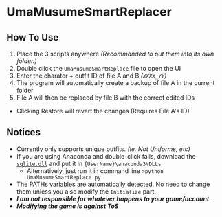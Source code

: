 # UmaMusumeSmartReplacer
## How To Use
1. Place the 3 scripts anywhere *(Recommanded to put them into its own folder.)*
2. Double click the `UmaMusumeSmartReplace` file to open the UI
3. Enter the charater + outfit ID of file A and B *(`XXXX_YY`)*
4. The program will automatically create a backup of file A in the current folder
5. File A will then be replaced by file B with the correct edited IDs
- Clicking Restore will revert the changes (Requires File A's ID)

## Notices
- Currently only supports unique outfits. *(ie. Not Uniforms, etc)*
- If you are using Anaconda and double-click fails, download the [`sqlite.dll`](https://www.sqlite.org/download.html) and put it in `{UserName}\anaconda3\DLLs`
  - Alternatively, just run it in command line `>python UmaMusumeSmartReplace.py`
- The PATHs variables are automatically detected. No need to change them unless you also modify the `Initialize` part.
- ***I am not responsible for whatever happens to your game/account.***
- ***Modifying the game is against ToS***
